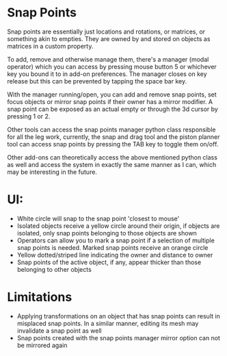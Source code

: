 # Snap Points  
  
Snap points are essentially just locations and rotations, or matrices, or something akin to empties. They are owned by and stored on objects as matrices in a custom property.  
  
To add, remove and otherwise manage them, there's a manager (modal operator) which you can access by pressing mouse button 5 or whichever key you bound it to in add-on preferences. The manager closes on key release but this can be prevented by tapping the space bar key.  
  
With the manager running/open, you can add and remove snap points, set focus objects or mirror snap points if their owner has a mirror modifier. A snap point can be exposed as an actual empty or through the 3d cursor by pressing 1 or 2.  
  
Other tools can access the snap points manager python class responsible for all the leg work, currently, the snap and drag tool and the piston planner tool can access snap points by pressing the TAB key to toggle them on/off.  
  
Other add-ons can theoretically access the above mentioned python class as well and access the system in exactly the same manner as I can, which may be interesting in the future.  
  

# UI:  
  
  
* White circle will snap to the snap point 'closest to mouse'  
* Isolated objects receive a yellow circle around their origin, if objects are isolated, only snap points belonging to those objects are shown  
* Operators can allow you to mark a snap point if a selection of multiple snap points is needed. Marked snap points receive an orange circle  
* Yellow dotted/striped line indicating the owner and distance to owner  
* Snap points of the active object, if any, appear thicker than those belonging to other objects  
    
# Limitations  
  

* Applying transformations on an object that has snap points can result in misplaced snap points. In a similar manner, editing its mesh may invalidate a snap point as well  
* Snap points created with the snap points manager mirror option can not be mirrored again  

